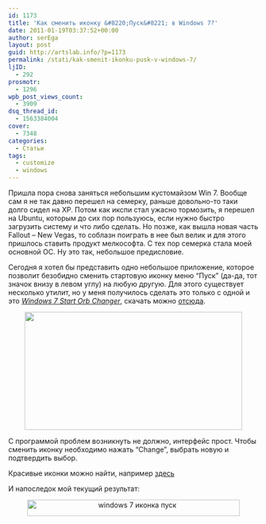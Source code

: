 ```yaml
---
id: 1173
title: 'Как сменить иконку &#8220;Пуск&#8221; в Windows 7?'
date: 2011-01-19T03:37:52+00:00
author: serEga
layout: post
guid: http://artslab.info/?p=1173
permalink: /stati/kak-smenit-ikonku-pusk-v-windows-7/
ljID:
  - 292
prosmotr:
  - 1296
wpb_post_views_count:
  - 3909
dsq_thread_id:
  - 1563384004
cover:
  - 7348
categories:
  - Статьи
tags:
  - customize
  - windows
---
```

Пришла пора снова заняться небольшим кустомайзом Win 7. Вообще сам я не так давно перешел на семерку, раньше довольно-то таки долго сидел на XP. Потом как икспи стал ужасно тормозить, я перешел на Ubuntu, которым до сих пор пользуюсь, если нужно быстро загрузить систему и что либо сделать. Но позже, как вышла новая часть Fallout &#8211; New Vegas, то соблазн поиграть в нее был велик и для этого пришлось ставить продукт мелкософта. С тех пор семерка стала моей основной ОС. Ну это так, небольшое предисловие.

Сегодня я хотел бы представить одно небольшое приложение, которое позволит безобидно сменить стартовую иконку меню &#8220;Пуск&#8221; (да-да, тот значок внизу в левом углу) на любую другую. Для этого существует несколько утилит, но у меня получилось сделать это только c одной и это _[Windows 7 Start Orb Changer](http://www.door2windows.com/windows-7-start-button-changer-change-your-windows-7-start-button-with-one-click/)_, скачать можно [отсюда](http://www.door2windows.com/wp-content/fdown/Windows%207%20Start%20Orb%20Changer.zip).

<center>
  <a href="http://artslab.info/wp-content/uploads/windows_7_start_orb_changer.png"><img src="http://artslab.info/wp-content/uploads/windows_7_start_orb_changer.png" alt="" title="windows_7_start_orb_changer" width="438" height="238" class="alignnone size-full wp-image-1174" /></a>
</center>

С программой проблем возникнуть не должно, интерфейс прост. Чтобы сменить иконку необходимо нажать &#8220;Change&#8221;, выбрать новую и подтвердить выбор.

Красивые иконки можно найти, например [здесь](http://browse.deviantart.com/customization/skins/windows7/startorbs/)

И напоследок мой текущий результат:

<center>
  <a href="http://artslab.info/wp-content/uploads/win_orb.jpg"><img src="http://artslab.info/wp-content/uploads/win_orb.jpg" alt="windows 7 иконка пуск" title="win_orb" width="428" height="33" class="alignnone size-full wp-image-1175" srcset="http://googledrive.com/host/0B9lHVSSSdxdxd0hjdUdmRzY3Tjg/win_orb.jpg 428w, http://googledrive.com/host/0B9lHVSSSdxdxd0hjdUdmRzY3Tjg/win_orb-300x23.jpg 300w" sizes="(max-width: 428px) 100vw, 428px" /></a>
</center>